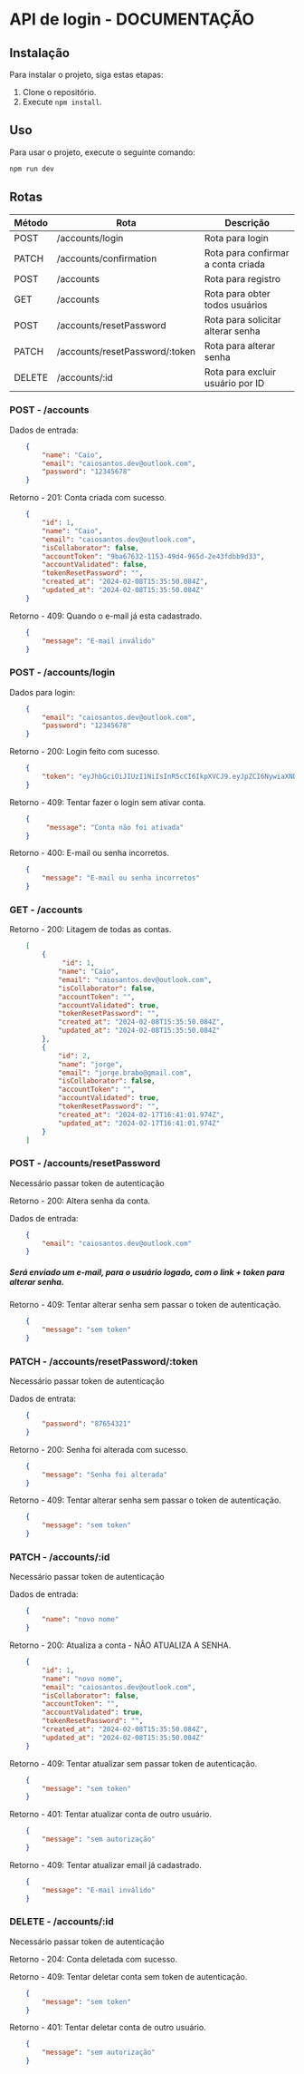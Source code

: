 # API de login - DOCUMENTAÇÃO

## Instalação

Para instalar o projeto, siga estas etapas:

1. Clone o repositório.
2. Execute `npm install`.

## Uso

Para usar o projeto, execute o seguinte comando:

```bash
npm run dev
```

## Rotas

| Método | Rota                             | Descrição                            |
| ------ | ------------------------         | ------------------------------------ |
| POST   | /accounts/login                  | Rota para login                      |
| PATCH  | /accounts/confirmation           | Rota para confirmar a conta criada   |
| POST   | /accounts                        | Rota para registro                   |
| GET    | /accounts                        | Rota para obter todos usuários       |
| POST   | /accounts/resetPassword          | Rota para solicitar alterar senha    |
| PATCH  | /accounts/resetPassword/:token   | Rota para alterar senha              |
| DELETE | /accounts/:id                    | Rota para excluir usuário por ID     |

### POST - /accounts

Dados de entrada:

```json
    {
        "name": "Caio",
        "email": "caiosantos.dev@outlook.com",
        "password": "12345678"
    }
```

Retorno - 201:
Conta criada com sucesso.

```json
    {
        "id": 1,
        "name": "Caio",
        "email": "caiosantos.dev@outlook.com",
        "isCollaborator": false,
        "accountToken": "9ba67632-1153-49d4-965d-2e43fdbb9d33",
        "accountValidated": false,
        "tokenResetPassword": "",
        "created_at": "2024-02-08T15:35:50.084Z",
        "updated_at": "2024-02-08T15:35:50.084Z"
    }
```

Retorno - 409:
Quando o e-mail já esta cadastrado.

```json
    {
        "message": "E-mail inválido"
    }
```

### POST - /accounts/login

Dados para login:

```json
    {
        "email": "caiosantos.dev@outlook.com",
        "password": "12345678"
    }
```

Retorno - 200:
Login feito com sucesso.

```json
    {
        "token": "eyJhbGciOiJIUzI1NiIsInR5cCI6IkpXVCJ9.eyJpZCI6NywiaXNDb2xsYWJvcmF0b3IiOmZhbHNlLCJpYXQiOjE3MDc0MDk0NjIsImV4cCI6MTcwNzQyNzQ2Mn0.jxYvQTFmA9QliVFoVzPfsCmuCvoBs2ZsdUO9RhD0bfc"
    }
```

Retorno - 409:
Tentar fazer o login sem ativar conta.

```json
    {
         "message": "Conta não foi ativada"
    }
```

Retorno - 400:
E-mail ou senha incorretos.

```json
    {
        "message": "E-mail ou senha incorretos"
    }
```

### GET - /accounts

Retorno - 200:
Litagem de todas as contas.

```json
    [
        {
             "id": 1,
            "name": "Caio",
            "email": "caiosantos.dev@outlook.com",
            "isCollaborator": false,
            "accountToken": "",
            "accountValidated": true,
            "tokenResetPassword": "",
            "created_at": "2024-02-08T15:35:50.084Z",
            "updated_at": "2024-02-08T15:35:50.084Z"
        },
        {
            "id": 2,
            "name": "jorge",
            "email": "jorge.brabo@gmail.com",
            "isCollaborator": false,
            "accountToken": "",
            "accountValidated": true,
            "tokenResetPassword": "",
            "created_at": "2024-02-17T16:41:01.974Z",
            "updated_at": "2024-02-17T16:41:01.974Z"
        }
    ]
```

### POST - /accounts/resetPassword

<span>Necessário passar token de autenticação</span>

Retorno - 200:
Altera senha da conta.

Dados de entrada:

```json
    {
        "email": "caiosantos.dev@outlook.com"
    }
```

<h5> Será enviado um e-mail, para o usuário logado, com o link + token para alterar senha. </h5>

Retorno - 409:
Tentar alterar senha sem passar o token de autenticação.

```json
    {
        "message": "sem token"
    }
```

### PATCH - /accounts/resetPassword/:token

<span>Necessário passar token de autenticação</span>

Dados de entrata:

```json
    {
        "password": "87654321"
    }
```

Retorno - 200:
Senha foi alterada com sucesso.
```json
    {
        "message": "Senha foi alterada"
    }
```

Retorno - 409:
Tentar alterar senha sem passar o token de autenticação.

```json
    {
        "message": "sem token"
    }
```

### PATCH - /accounts/:id

<span>Necessário passar token de autenticação</span>

Dados de entrada:

```json
    {
        "name": "novo nome"
    }
```

Retorno - 200:
Atualiza a conta - NÂO ATUALIZA A SENHA.

```json
    {
        "id": 1,
        "name": "novo nome",
        "email": "caiosantos.dev@outlook.com",
        "isCollaborator": false,
        "accountToken": "",
        "accountValidated": true,
        "tokenResetPassword": "",
        "created_at": "2024-02-08T15:35:50.084Z",
        "updated_at": "2024-02-08T15:35:50.084Z"
    }
```

Retorno - 409:
Tentar atualizar sem passar token de autenticação.

```json
    {
        "message": "sem token"
    }
```

Retorno - 401:
Tentar atualizar conta de outro usuário.

```json
    {
        "message": "sem autorização"
    }
```

Retorno - 409:
Tentar atualizar email já cadastrado.

```json
    {
        "message": "E-mail inválido"
    }
```

### DELETE - /accounts/:id

<span>Necessário passar token de autenticação</span>

Retorno - 204:
Conta deletada com sucesso.

Retorno - 409:
Tentar deletar conta sem token de autenticação.

```json
    {
        "message": "sem token"
    }
```

Retorno - 401:
Tentar deletar conta de outro usuário.

```json
    {
        "message": "sem autorização"
    }
```
